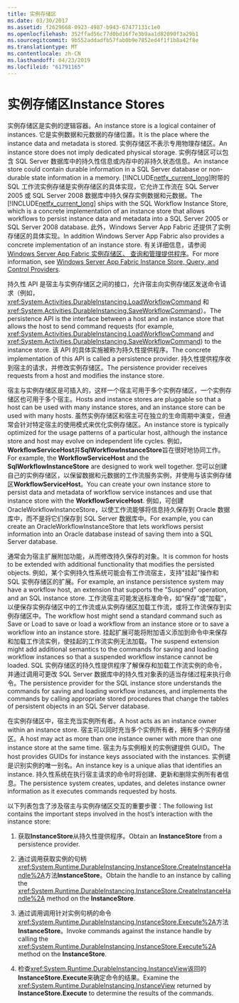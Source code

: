 ```yaml
---
title: 实例存储区
ms.date: 03/30/2017
ms.assetid: f2629668-0923-4987-b943-67477131c1e0
ms.openlocfilehash: 352ffad56c77d0bd16f7e3b9aa1d82090f3a29b1
ms.sourcegitcommit: 9b552addadfb57fab0b9e7852ed4f1f1b8a42f8e
ms.translationtype: MT
ms.contentlocale: zh-CN
ms.lasthandoff: 04/23/2019
ms.locfileid: "61791165"
---
```

# <a name="instance-stores"></a><span data-ttu-id="95a46-102">实例存储区</span><span class="sxs-lookup"><span data-stu-id="95a46-102">Instance Stores</span></span>
<span data-ttu-id="95a46-103">实例存储区是实例的逻辑容器。</span><span class="sxs-lookup"><span data-stu-id="95a46-103">An instance store is a logical container of instances.</span></span> <span data-ttu-id="95a46-104">它是实例数据和元数据的存储位置。</span><span class="sxs-lookup"><span data-stu-id="95a46-104">It is the place where the instance data and metadata is stored.</span></span> <span data-ttu-id="95a46-105">实例存储区不表示专用物理存储区。</span><span class="sxs-lookup"><span data-stu-id="95a46-105">An instance store does not imply dedicated physical storage.</span></span> <span data-ttu-id="95a46-106">实例存储区可以包含 SQL Server 数据库中的持久性信息或内存中的非持久状态信息。</span><span class="sxs-lookup"><span data-stu-id="95a46-106">An instance store could contain durable information in a SQL Server database or non-durable state information in a memory.</span></span> <span data-ttu-id="95a46-107">[!INCLUDE[netfx_current_long](../../../includes/netfx-current-long-md.md)]附带的 SQL 工作流实例存储是实例存储区的具体实现，它允许工作流在 SQL Server 2005 或 SQL Server 2008 数据库中持久保存实例数据和元数据。</span><span class="sxs-lookup"><span data-stu-id="95a46-107">The [!INCLUDE[netfx_current_long](../../../includes/netfx-current-long-md.md)] ships with the SQL Workflow Instance Store, which is a concrete implementation of an instance store that allows workflows to persist instance data and metadata into a SQL Server 2005 or SQL Server 2008 database.</span></span> <span data-ttu-id="95a46-108">此外，Windows Server App Fabric 还提供了实例存储区的具体实现。</span><span class="sxs-lookup"><span data-stu-id="95a46-108">In addition Windows Server App Fabric also provides a concrete implementation of an instance store.</span></span> <span data-ttu-id="95a46-109">有关详细信息，请参阅[Windows Server App Fabric 实例存储区、 查询和管理提供程序](https://go.microsoft.com/fwlink/?LinkID=201201&clcid=0x409)。</span><span class="sxs-lookup"><span data-stu-id="95a46-109">For more information, see [Windows Server App Fabric Instance Store, Query, and Control Providers](https://go.microsoft.com/fwlink/?LinkID=201201&clcid=0x409).</span></span>  
  
 <span data-ttu-id="95a46-110">持久性 API 是宿主与实例存储区之间的接口，允许宿主向实例存储区发送命令请求（例如，<xref:System.Activities.DurableInstancing.LoadWorkflowCommand> 和 <xref:System.Activities.DurableInstancing.SaveWorkflowCommand>）。</span><span class="sxs-lookup"><span data-stu-id="95a46-110">The persistence API is the interface between a host and an instance store that allows the host to send command requests (for example, <xref:System.Activities.DurableInstancing.LoadWorkflowCommand> and <xref:System.Activities.DurableInstancing.SaveWorkflowCommand>) to the instance store.</span></span> <span data-ttu-id="95a46-111">该 API 的具体实施被称为持久性提供程序。</span><span class="sxs-lookup"><span data-stu-id="95a46-111">The concrete implementation of this API is called a persistence provider.</span></span> <span data-ttu-id="95a46-112">持久性提供程序收到宿主的请求，并修改实例存储区。</span><span class="sxs-lookup"><span data-stu-id="95a46-112">The persistence provider receives requests from a host and modifies the instance store.</span></span>  
  
 <span data-ttu-id="95a46-113">宿主与实例存储区是可插入的，这样一个宿主可用于多个实例存储区，一个实例存储区也可用于多个宿主。</span><span class="sxs-lookup"><span data-stu-id="95a46-113">Hosts and instance stores are pluggable so that a host can be used with many instance stores, and an instance store can be used with many hosts.</span></span> <span data-ttu-id="95a46-114">虽然实例存储区和宿主可在独立的生命周期中演变，但通常会针对特定宿主的使用模式来优化实例存储区。</span><span class="sxs-lookup"><span data-stu-id="95a46-114">An instance store is typically optimized for the usage patterns of a particular host, although the instance store and host may evolve on independent life cycles.</span></span> <span data-ttu-id="95a46-115">例如， **WorkflowServiceHost**并**SqlWorkflowInstanceStore**旨在很好地协同工作。</span><span class="sxs-lookup"><span data-stu-id="95a46-115">For example, the **WorkflowServiceHost** and the **SqlWorkflowInstanceStore** are designed to work well together.</span></span> <span data-ttu-id="95a46-116">您可以创建自己的实例存储区，以保留数据和元数据的工作流服务实例，并使用与该实例存储区**WorkflowServiceHost**。</span><span class="sxs-lookup"><span data-stu-id="95a46-116">You can create your own instance store to persist data and metadata of workflow service instances and use that instance store with the **WorkflowServiceHost**.</span></span> <span data-ttu-id="95a46-117">例如，可创建 OracleWorkflowInstanceStore，以使工作流能够将信息持久保存到 Oracle 数据库中，而不是将它们保存到 SQL Server 数据库中。</span><span class="sxs-lookup"><span data-stu-id="95a46-117">For example, you can create an OracleWorkflowInstanceStore that lets workflows persist information into an Oracle database instead of saving them into a SQL Server database.</span></span>  
  
 <span data-ttu-id="95a46-118">通常会为宿主扩展附加功能，从而修改持久保存的对象。</span><span class="sxs-lookup"><span data-stu-id="95a46-118">It is common for hosts to be extended with additional functionality that modifies the persisted objects.</span></span> <span data-ttu-id="95a46-119">例如，某个实例持久性系统可能会有工作流宿主，支持"挂起"操作和 SQL 实例存储区的扩展。</span><span class="sxs-lookup"><span data-stu-id="95a46-119">For example, an instance persistence system may have a workflow host, an extension that supports the "Suspend" operation, and an SQL instance store.</span></span>  <span data-ttu-id="95a46-120">工作流宿主可能发送标准命令，如“保存”或“加载”，以便保存实例存储区中的工作流或从实例存储区加载工作流，或将工作流保存到实例存储区中。</span><span class="sxs-lookup"><span data-stu-id="95a46-120">The workflow host might send a standard command such as Save or Load to save or load a workflow from an instance store or to save a workflow into an instance store.</span></span> <span data-ttu-id="95a46-121">挂起扩展可能将附加语义添加到命令中来保存和加载工作流实例，使挂起的工作流实例无法加载。</span><span class="sxs-lookup"><span data-stu-id="95a46-121">The suspend extension might add additional semantics to the commands for saving and loading workflow instances so that a suspended workflow instance cannot be loaded.</span></span> <span data-ttu-id="95a46-122">SQL 实例存储区的持久性提供程序了解保存和加载工作流实例的命令，并通过调用可更改 SQL Server 数据库中的持久性对象表的适当存储过程来执行命令。</span><span class="sxs-lookup"><span data-stu-id="95a46-122">The persistence provider for the SQL instance store understands the commands for saving and loading workflow instances, and implements the commands by calling appropriate stored procedures that change the tables of persistent objects in an SQL Server database.</span></span>  
  
 <span data-ttu-id="95a46-123">在实例存储区中，宿主充当实例所有者。</span><span class="sxs-lookup"><span data-stu-id="95a46-123">A host acts as an instance owner within an instance store.</span></span> <span data-ttu-id="95a46-124">宿主可以同时充当多个实例所有者，拥有多个实例存储区。</span><span class="sxs-lookup"><span data-stu-id="95a46-124">A host may act as more than one instance owner with more than one instance store at the same time.</span></span> <span data-ttu-id="95a46-125">宿主为与实例相关的实例键提供 GUID。</span><span class="sxs-lookup"><span data-stu-id="95a46-125">The host provides GUIDs for instance keys associated with the instances.</span></span> <span data-ttu-id="95a46-126">实例键是识别实例的唯一别名。</span><span class="sxs-lookup"><span data-stu-id="95a46-126">An instance key is a unique alias that identifies an instance.</span></span> <span data-ttu-id="95a46-127">持久性系统在执行宿主请求的命令时将创建、更新和删除实例所有者信息。</span><span class="sxs-lookup"><span data-stu-id="95a46-127">The persistence system creates, updates, and deletes instance owner information as it executes commands requested by hosts.</span></span>  
  
 <span data-ttu-id="95a46-128">以下列表包含了涉及宿主与实例存储区交互的重要步骤：</span><span class="sxs-lookup"><span data-stu-id="95a46-128">The following list contains the important steps involved in the host’s interaction with the instance store:</span></span>  
  
1. <span data-ttu-id="95a46-129">获取**InstanceStore**从持久性提供程序。</span><span class="sxs-lookup"><span data-stu-id="95a46-129">Obtain an **InstanceStore** from a persistence provider.</span></span>  

2. <span data-ttu-id="95a46-130">通过调用获取实例的句柄<xref:System.Runtime.DurableInstancing.InstanceStore.CreateInstanceHandle%2A>方法**InstanceStore**。</span><span class="sxs-lookup"><span data-stu-id="95a46-130">Obtain the handle to an instance by calling the <xref:System.Runtime.DurableInstancing.InstanceStore.CreateInstanceHandle%2A> method on the **InstanceStore**.</span></span>  
  
3. <span data-ttu-id="95a46-131">通过调用调用针对实例句柄的命令<xref:System.Runtime.DurableInstancing.InstanceStore.Execute%2A>方法**InstanceStore**。</span><span class="sxs-lookup"><span data-stu-id="95a46-131">Invoke commands against the instance handle by calling the <xref:System.Runtime.DurableInstancing.InstanceStore.Execute%2A> method on the **InstanceStore**.</span></span>  
  
4. <span data-ttu-id="95a46-132">检查<xref:System.Runtime.DurableInstancing.InstanceView>返回的**InstanceStore.Execute**来确定命令的结果。</span><span class="sxs-lookup"><span data-stu-id="95a46-132">Examine the <xref:System.Runtime.DurableInstancing.InstanceView> returned by **InstanceStore.Execute** to determine the results of the commands.</span></span>
